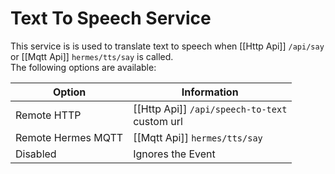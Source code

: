 # Text To Speech Service

This service is is used to translate text to speech when [[Http Api]] `/api/say`
or [[Mqtt Api]] `hermes/tts/say` is called.
<br/>The following options are available:

| Option             | Information                                        | 
|--------------------|----------------------------------------------------|
| Remote HTTP        | [[Http Api]] `/api/speech-to-text` <br/>custom url | 
| Remote Hermes MQTT | [[Mqtt Api]] `hermes/tts/say`                      | 
| Disabled           | Ignores the Event                                  | 